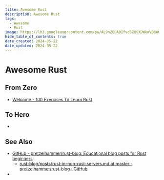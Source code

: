 ```yaml
---
title: Awesome Rust
description: Awesome Rust
tags:
  - Awesome
  - Rust
image: https://lh3.googleusercontent.com/pw/AL9nZEUA9Ifvd5Z8SXDWkeVB6AC4MPGwnXaL6kBXNPoXwOQQ2jOcZ1Jw_0p8TKK8C3ZX0e67_FOY15eDrm7aaXSQJcKtoUzC80SAQEHsaBy6qS2AqNNs5VUFNXBKm439y_1wkvmDl-PnL8ReojnIumNlEvOXBg=w800-no?authuser=0
hide_table_of_contents: true
date_created: 2024-05-22
date_updated: 2024-05-22
---
```


# Awesome Rust

## From Zero

- [Welcome - 100 Exercises To Learn Rust](https://rust-exercises.com/)

## To Hero

- 

## See Also

- [GitHub - pretzelhammer/rust-blog: Educational blog posts for Rust beginners](https://github.com/pretzelhammer/rust-blog/tree/master)
	- [rust-blog/posts/rust-in-non-rust-servers.md at master · pretzelhammer/rust-blog · GitHub](https://github.com/pretzelhammer/rust-blog/blob/master/posts/rust-in-non-rust-servers.md)
- 
